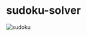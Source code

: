 # sudoku-solver 


![sudoku](https://user-images.githubusercontent.com/53138605/165916559-db197f9d-3a38-4747-8708-7db2af16888e.jpg)
